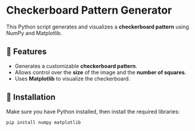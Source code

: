 # Checkerboard Pattern Generator

This Python script generates and visualizes a **checkerboard pattern** using NumPy and Matplotlib.

## 📌 Features
- Generates a customizable **checkerboard pattern**.
- Allows control over the **size** of the image and the **number of squares**.
- Uses **Matplotlib** to visualize the checkerboard.

## 🚀 Installation
Make sure you have Python installed, then install the required libraries:

```bash
pip install numpy matplotlib
